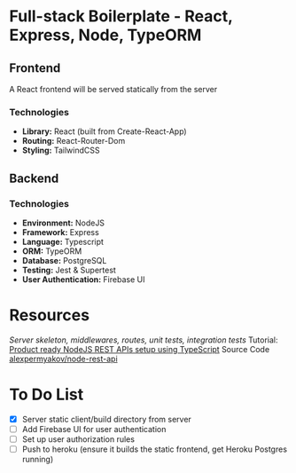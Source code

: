# Full-stack Boilerplate - React, Express, Node, TypeORM

## Frontend

A React frontend will be served statically from the server

### Technologies

- **Library:** React (built from Create-React-App)
- **Routing:** React-Router-Dom
- **Styling:** TailwindCSS

## Backend

### Technologies

- **Environment:** NodeJS
- **Framework:** Express
- **Language:** Typescript
- **ORM:** TypeORM
- **Database:** PostgreSQL
- **Testing:** Jest & Supertest
- **User Authentication:** Firebase UI

# Resources

_Server skeleton, middlewares, routes, unit tests, integration tests_
Tutorial: [Product ready NodeJS REST APIs setup using TypeScript](https://itnext.io/production-ready-node-js-rest-apis-setup-using-typescript-postgresql-and-redis-a9525871407)
Source Code [alexpermyakov/node-rest-api](https://github.com/alexpermyakov/node-rest-api/tree/step.9)

# To Do List

- [x] Server static client/build directory from server
- [ ] Add Firebase UI for user authentication
- [ ] Set up user authorization rules
- [ ] Push to heroku (ensure it builds the static frontend, get Heroku Postgres running)
